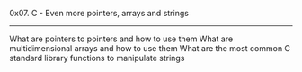 0x07. C - Even more pointers, arrays and strings
______________________________________________________________
What are pointers to pointers and how to use them
What are multidimensional arrays and how to use them
What are the most common C standard library functions to manipulate strings
